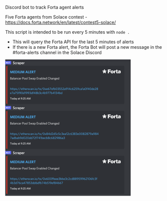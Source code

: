 Discord bot to track Forta agent alerts

Five Forta agents from Solace contest - https://docs.forta.network/en/latest/contest5-solace/

This script is intended to be run every 5 minutes with `node .`
- This will query the Forta API for the last 5 minutes of alerts
- If there is a new Forta alert, the Forta Bot will post a new message in the #forta-alerts channel in the Solace Discord

<img src="https://github.com/solace-fi/solace-forta-discord-bot/blob/main/forta_alert_example.png" alt="discord-alerts" width="400"/>